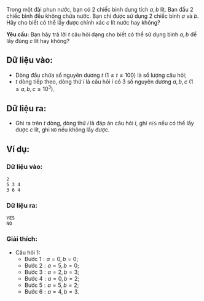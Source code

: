 Trong một đài phun nước, bạn có $2$ chiếc bình dung tích $a,b$ lít. Ban đầu $2$ chiếc bình đều không chứa nước. Bạn chỉ được sử dụng $2$ chiếc bình $a$ và $b$. Hãy cho biết có thể lấy được chính xác $c$ lít nước hay không?

**Yêu cầu:** Bạn hãy trả lời $t$ câu hỏi dạng cho biết có thể sử dụng bình $a,b$ để lấy đúng $c$ lít hay không?

## Dữ liệu vào: 
- Dòng đầu chứa số nguyên dương $t\ (1≤t≤100)$ là số lượng câu hỏi;
- $t$ dòng tiếp theo, dòng thứ $i$ là câu hỏi $i$ có $3$ số nguyên dương $a,b,c\ (1≤a,b,c≤10^3)$.

## Dữ liệu ra:
- Ghi ra trên $t$ dòng, dòng thứ $i$ là đáp án câu hỏi $i$, ghi `YES` nếu có thế lấy được $c$ lít, ghi `NO` nếu không lấy được.

## Ví dụ:
### Dữ liệu vào:
```
2
5 3 4
3 6 4
```

### Dữ liệu ra:
```
YES
NO
```

### Giải thích:
- Câu hỏi 1:
	- Bước $1: a=0,b=0$;
	- Bước $2: a=5,b=0$;
	- Bước $3: a=2,b=3$;
	- Bước $4: a=0,b=2$;
	- Bước $5: a=5,b=2$;
	- Bước $6: a=4,b=3$.